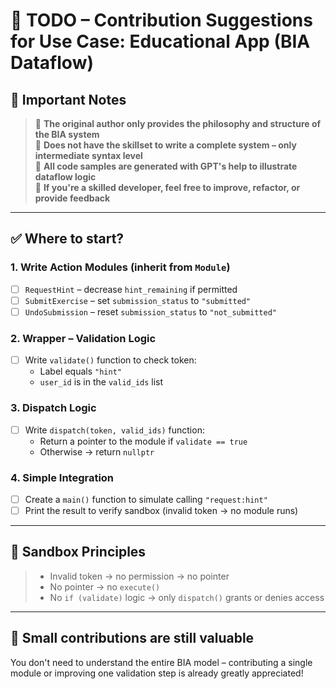 # 📌 TODO – Contribution Suggestions for Use Case: Educational App (BIA Dataflow)

## 🧾 Important Notes
> 🔸 **The original author only provides the philosophy and structure of the BIA system**  
> 🔸 **Does not have the skillset to write a complete system – only intermediate syntax level**  
> 🔸 **All code samples are generated with GPT's help to illustrate dataflow logic**  
> 🔸 **If you're a skilled developer, feel free to improve, refactor, or provide feedback**

---

## ✅ Where to start?

### 1. Write Action Modules (inherit from `Module`)
- [ ] `RequestHint` – decrease `hint_remaining` if permitted
- [ ] `SubmitExercise` – set `submission_status` to `"submitted"`
- [ ] `UndoSubmission` – reset `submission_status` to `"not_submitted"`

### 2. Wrapper – Validation Logic
- [ ] Write `validate()` function to check token:
  - Label equals `"hint"`
  - `user_id` is in the `valid_ids` list

### 3. Dispatch Logic
- [ ] Write `dispatch(token, valid_ids)` function:
  - Return a pointer to the module if `validate == true`
  - Otherwise → return `nullptr`

### 4. Simple Integration
- [ ] Create a `main()` function to simulate calling `"request:hint"`
- [ ] Print the result to verify sandbox (invalid token → no module runs)

---

## 🔐 Sandbox Principles
> - Invalid token → no permission → no pointer  
> - No pointer → no `execute()`  
> - No `if (validate)` logic → only `dispatch()` grants or denies access

---

## 🙌 Small contributions are still valuable
You don't need to understand the entire BIA model – contributing a single module or improving one validation step is already greatly appreciated!
